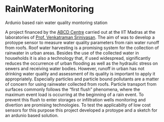 # RainWaterMonitoring
Ardunio based rain water quality montoring station


A project financed by the [ABCD Centre](https://abcd-centre.org) carried out at the IIT Madras at the laboratories of [Prof. Venkatraman Srinivasan](https://home.iitm.ac.in/venkatraman/Venkatraman.htm).
The aim of was to develop a protoype sensor to measure water quality parameters from rain water runoff from roofs. Roof water harvesting is a promising system for the collection of rainwater in urban areas. 
Besides the use of the collected water in households it is also a technology that, if used widespread, significantly reduces the occurrence of urban flooding as well as the hydraulic stress on sewers and receiving water bodies.
However, runoff in urban has not drinking water quality and assessment of its quality is important to apply it appropriately. Especially particles and particle bound pollutants are a matter of concern for using rainwater collected from roofs. 
Particle transport from surfaces commonly follows the “first flush” phenomena, where the maximum event load is occurring at the beginning of a rain event. To prevent this flush to enter storages or infiltration wells monitoring and divertion are promising technologies. To test the applicabilty of low cost sensors for this purpose this project developed a protoype and a sketch for an ardunio based solution.  
